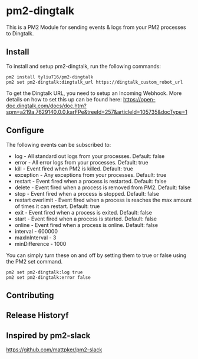 # pm2-dingtalk

This is a PM2 Module for sending events & logs from your PM2 processes to Dingtalk.

## Install

To install and setup pm2-dingtalk, run the following commands:

```
pm2 install tyliu716/pm2-dingtalk
pm2 set pm2-dingtalk:dingtalk_url https://dingtalk_custom_robot_url
```

To get the Dingtalk URL, you need to setup an Incoming Webhook. More details on how to set this up can be found here: https://open-doc.dingtalk.com/docs/doc.htm?spm=a219a.7629140.0.0.karFPe&treeId=257&articleId=105735&docType=1

## Configure

The following events can be subscribed to:

- log - All standard out logs from your processes. Default: false
- error - All error logs from your processes. Default: true
- kill - Event fired when PM2 is killed. Default: true
- exception - Any exceptions from your processes. Default: true
- restart - Event fired when a process is restarted. Default: false
- delete - Event fired when a process is removed from PM2. Default: false
- stop - Event fired when a process is stopped. Default: false
- restart overlimit - Event fired when a process is reaches the max amount of times it can restart. Default: true
- exit - Event fired when a process is exited. Default: false
- start -  Event fired when a process is started. Default: false
- online - Event fired when a process is online. Default: false
- interval - 600000
- maxInInterval - 3
- minDifference - 1000


You can simply turn these on and off by setting them to true or false using the PM2 set command.

```
pm2 set pm2-dingtalk:log true
pm2 set pm2-dingtalk:error false
```

## Contributing

## Release Historyf

## Inspired by pm2-slack
https://github.com/mattpker/pm2-slack
